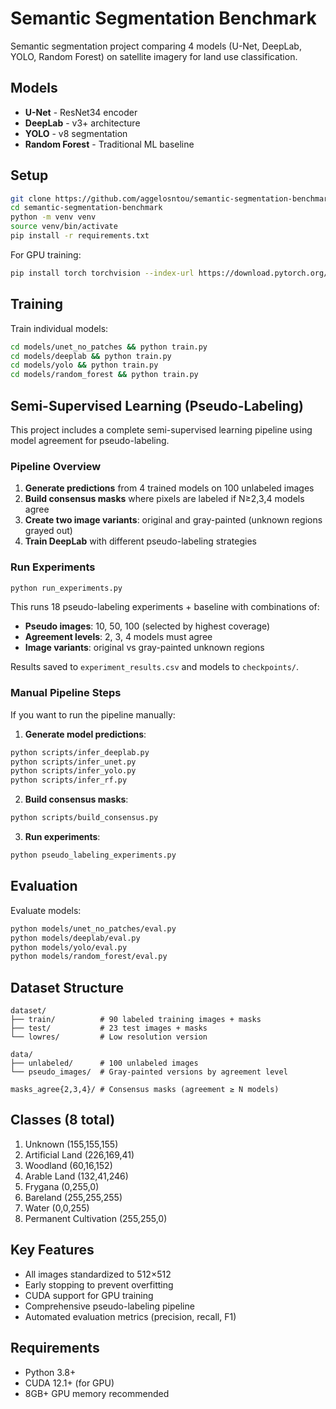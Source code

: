 # Semantic Segmentation Benchmark

Semantic segmentation project comparing 4 models (U-Net, DeepLab, YOLO, Random Forest) on satellite imagery for land use classification.

## Models
- **U-Net** - ResNet34 encoder
- **DeepLab** - v3+ architecture  
- **YOLO** - v8 segmentation
- **Random Forest** - Traditional ML baseline

## Setup

```bash
git clone https://github.com/aggelosntou/semantic-segmentation-benchmark.git
cd semantic-segmentation-benchmark
python -m venv venv
source venv/bin/activate
pip install -r requirements.txt
```

For GPU training:
```bash
pip install torch torchvision --index-url https://download.pytorch.org/whl/cu121
```

## Training

Train individual models:
```bash
cd models/unet_no_patches && python train.py
cd models/deeplab && python train.py
cd models/yolo && python train.py
cd models/random_forest && python train.py
```

## Semi-Supervised Learning (Pseudo-Labeling)

This project includes a complete semi-supervised learning pipeline using model agreement for pseudo-labeling.

### Pipeline Overview
1. **Generate predictions** from 4 trained models on 100 unlabeled images
2. **Build consensus masks** where pixels are labeled if N≥2,3,4 models agree
3. **Create two image variants**: original and gray-painted (unknown regions grayed out)
4. **Train DeepLab** with different pseudo-labeling strategies

### Run Experiments
```bash
python run_experiments.py
```

This runs 18 pseudo-labeling experiments + baseline with combinations of:
- **Pseudo images**: 10, 50, 100 (selected by highest coverage)
- **Agreement levels**: 2, 3, 4 models must agree
- **Image variants**: original vs gray-painted unknown regions

Results saved to `experiment_results.csv` and models to `checkpoints/`.

### Manual Pipeline Steps
If you want to run the pipeline manually:

1. **Generate model predictions**:
```bash
python scripts/infer_deeplab.py
python scripts/infer_unet.py  
python scripts/infer_yolo.py
python scripts/infer_rf.py
```

2. **Build consensus masks**:
```bash
python scripts/build_consensus.py
```

3. **Run experiments**:
```bash
python pseudo_labeling_experiments.py
```

## Evaluation

Evaluate models:
```bash
python models/unet_no_patches/eval.py
python models/deeplab/eval.py
python models/yolo/eval.py
python models/random_forest/eval.py
```

## Dataset Structure

```
dataset/
├── train/          # 90 labeled training images + masks
├── test/           # 23 test images + masks
└── lowres/         # Low resolution version

data/
├── unlabeled/      # 100 unlabeled images
└── pseudo_images/  # Gray-painted versions by agreement level

masks_agree{2,3,4}/ # Consensus masks (agreement ≥ N models)
```

## Classes (8 total)

1. Unknown (155,155,155)
2. Artificial Land (226,169,41)  
3. Woodland (60,16,152)
4. Arable Land (132,41,246)
5. Frygana (0,255,0)
6. Bareland (255,255,255)
7. Water (0,0,255)
8. Permanent Cultivation (255,255,0)

## Key Features

- All images standardized to 512×512
- Early stopping to prevent overfitting
- CUDA support for GPU training
- Comprehensive pseudo-labeling pipeline
- Automated evaluation metrics (precision, recall, F1)

## Requirements

- Python 3.8+
- CUDA 12.1+ (for GPU)
- 8GB+ GPU memory recommended
